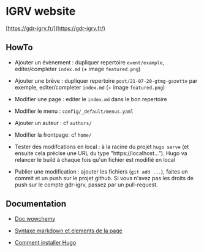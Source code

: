 # IGRV website

[https://gdr-igrv.fr/](https://gdr-igrv.fr/)

## HowTo

* Ajouter un évènement : dupliquer repertoire `event/example`, editer/completer `index.md` (+ image `featured.png`)

* Ajouter une brève : dupliquer repertoire `post/21-07-20-gtmg-gazette` par exemple, editer/completer `index.md` (+ image `featured.png`)

* Modifier une page : editer le `index.md` dans le bon repertoire

* Modifier le menu : `config/_default/menus.yaml`

* Ajouter un auteur : cf `authors/`

* Modifier la frontpage: cf `home/`

* Tester des modifcations en local : à la racine du projet `hugo serve` (et ensuite cela précise une URL du type "https://localhost..."). Hugo va relancer le build à chaque fois qu'un fichier est modifié en local

* Publier une modification : ajouter les fichiers (`git add ...`), faites un commit et un push sur le projet github. Si vous n'avez pas les droits de push sur le compte gdr-igrv, passez par un pull-request.


## Documentation

* [Doc wowchemy](https://wowchemy.com/docs/)

* [Syntaxe markdown et elements de la page](https://wowchemy.com/docs/content/writing-markdown-latex)

* [Comment installer Hugo](https://gohugo.io/getting-started/installing/)
